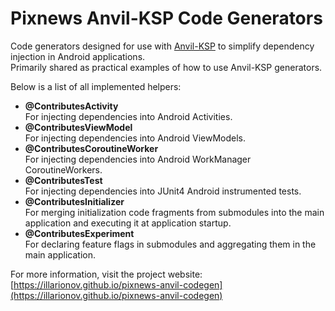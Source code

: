 # Pixnews Anvil-KSP Code Generators

Code generators designed for use with [Anvil-KSP] to simplify dependency injection in Android applications.  
Primarily shared as practical examples of how to use Anvil-KSP generators.

Below is a list of all implemented helpers:

* __@ContributesActivity__  
  For injecting dependencies into Android Activities.
* __@ContributesViewModel__  
  For injecting dependencies into Android ViewModels.
* __@ContributesCoroutineWorker__  
  For injecting dependencies into Android WorkManager CoroutineWorkers.
* __@ContributesTest__  
  For injecting dependencies into JUnit4 Android instrumented tests.
* __@ContributesInitializer__  
  For merging initialization code fragments from submodules into the main application and executing it at application startup.
* __@ContributesExperiment__  
  For declaring feature flags in submodules and aggregating them in the main application.

For more information, visit the project website: [https://illarionov.github.io/pixnews-anvil-codegen](https://illarionov.github.io/pixnews-anvil-codegen)

[Anvil-ksp]: https://github.com/square/anvil
[Dagger]: https://github.com/google/dagger
